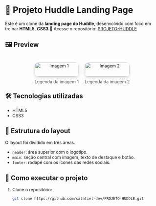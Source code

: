 # 💬 Projeto Huddle Landing Page

Este é um clone da **landing page do Huddle**, desenvolvido com foco em treinar **HTML5**, **CSS3**
🔗 Acesse o repositório: [PROJETO-HUDDLE](https://github.com/salatiel-dev/PROJETO-HUDDLE)

## 🖼️ Preview

<style>
  .image-gallery {
    display: flex;
    flex-wrap: wrap;
    gap: 20px;
    justify-content: center;
    padding: 20px;
  }

  .image-item {
    text-align: center;
    max-width: 300px;
  }

  .image-item img {
    width: 100%;
    border-radius: 12px;
    box-shadow: 0 4px 10px rgba(0, 0, 0, 0.15);
    transition: transform 0.3s ease;
  }

  .image-item img:hover {
    transform: scale(1.05);
  }

  .image-caption {
    margin-top: 8px;
    font-size: 14px;
    color: #555;
  }

  @media (max-width: 600px) {
    .image-gallery {
      flex-direction: column;
      align-items: center;
    }

    .image-item {
      width: 90%;
    }
  }
</style>

<div class="image-gallery">
  <div class="image-item">
    <img src="https://github.com/user-attachments/assets/cd924599-9b20-4ee9-9af4-2356704d3543" alt="Imagem 1" />
    <div class="image-caption">Legenda da imagem 1</div>
  </div>
  <div class="image-item">
    <img src="https://github.com/user-attachments/assets/b18e3fd6-0c56-4232-8a35-237c24037630" alt="Imagem 2" />
    <div class="image-caption">Legenda da imagem 2</div>
  </div>
</div>


## 🛠️ Tecnologias utilizadas

- HTML5
- CSS3

## 🧱 Estrutura do layout

O layout foi dividido em três áreas.

- `header`: área superior com o logotipo.
- `main`: seção central com imagem, texto de destaque e botão.
- `footer`: rodapé com os ícones das redes sociais.

## 🚀 Como executar o projeto

1. Clone o repositório:
   ```bash
   git clone https://github.com/salatiel-dev/PROJETO-HUDDLE.git

